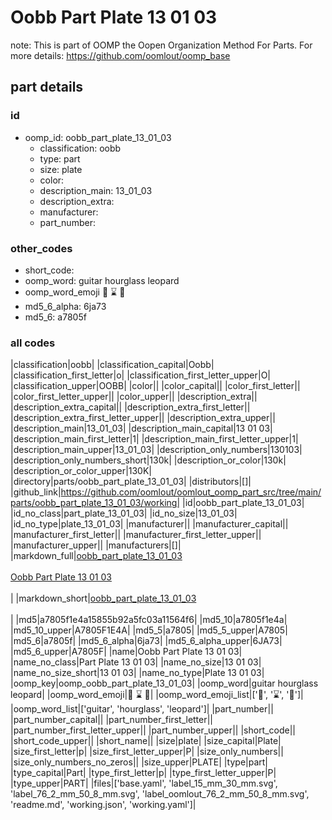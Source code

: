 # Oobb Part Plate 13 01 03  

note: This is part of OOMP the Oopen Organization Method For Parts. For more details: https://github.com/oomlout/oomp_base

##  part details





### id
* oomp_id: oobb_part_plate_13_01_03
  * classification: oobb
  * type: part
  * size: plate
  * color: 
  * description_main: 13_01_03
  * description_extra: 
  * manufacturer: 
  * part_number: 

### other_codes
* short_code: 
* oomp_word: guitar hourglass leopard
* oomp_word_emoji :guitar: :hourglass: :leopard:
* md5_6_alpha: 6ja73
* md5_6: a7805f

### all codes 
|classification|oobb|
|classification_capital|Oobb|
|classification_first_letter|o|
|classification_first_letter_upper|O|
|classification_upper|OOBB|
|color||
|color_capital||
|color_first_letter||
|color_first_letter_upper||
|color_upper||
|description_extra||
|description_extra_capital||
|description_extra_first_letter||
|description_extra_first_letter_upper||
|description_extra_upper||
|description_main|13_01_03|
|description_main_capital|13 01 03|
|description_main_first_letter|1|
|description_main_first_letter_upper|1|
|description_main_upper|13_01_03|
|description_only_numbers|130103|
|description_only_numbers_short|130k|
|description_or_color|130k|
|description_or_color_upper|130K|
|directory|parts/oobb_part_plate_13_01_03|
|distributors|[]|
|github_link|https://github.com/oomlout/oomlout_oomp_part_src/tree/main/parts/oobb_part_plate_13_01_03/working|
|id|oobb_part_plate_13_01_03|
|id_no_class|part_plate_13_01_03|
|id_no_size|13_01_03|
|id_no_type|plate_13_01_03|
|manufacturer||
|manufacturer_capital||
|manufacturer_first_letter||
|manufacturer_first_letter_upper||
|manufacturer_upper||
|manufacturers|[]|
|markdown_full|[oobb_part_plate_13_01_03](https://github.com/oomlout/oomlout_oomp_part_src/tree/main/parts/oobb_part_plate_13_01_03/working)<br>[](https://github.com/oomlout/oomlout_oomp_part_src/tree/main/parts/oobb_part_plate_13_01_03/working)<br>[Oobb Part Plate 13 01 03](https://github.com/oomlout/oomlout_oomp_part_src/tree/main/parts/oobb_part_plate_13_01_03/working)<br><br>|
|markdown_short|[oobb_part_plate_13_01_03](https://github.com/oomlout/oomlout_oomp_part_src/tree/main/parts/oobb_part_plate_13_01_03/working)<br><br>|
|md5|a7805f1e4a15855b92a5fc03a11564f6|
|md5_10|a7805f1e4a|
|md5_10_upper|A7805F1E4A|
|md5_5|a7805|
|md5_5_upper|A7805|
|md5_6|a7805f|
|md5_6_alpha|6ja73|
|md5_6_alpha_upper|6JA73|
|md5_6_upper|A7805F|
|name|Oobb Part Plate 13 01 03|
|name_no_class|Part Plate 13 01 03|
|name_no_size|13 01 03|
|name_no_size_short|13 01 03|
|name_no_type|Plate 13 01 03|
|oomp_key|oomp_oobb_part_plate_13_01_03|
|oomp_word|guitar hourglass leopard|
|oomp_word_emoji|:guitar: :hourglass: :leopard:|
|oomp_word_emoji_list|[':guitar:', ':hourglass:', ':leopard:']|
|oomp_word_list|['guitar', 'hourglass', 'leopard']|
|part_number||
|part_number_capital||
|part_number_first_letter||
|part_number_first_letter_upper||
|part_number_upper||
|short_code||
|short_code_upper||
|short_name||
|size|plate|
|size_capital|Plate|
|size_first_letter|p|
|size_first_letter_upper|P|
|size_only_numbers||
|size_only_numbers_no_zeros||
|size_upper|PLATE|
|type|part|
|type_capital|Part|
|type_first_letter|p|
|type_first_letter_upper|P|
|type_upper|PART|
|files|['base.yaml', 'label_15_mm_30_mm.svg', 'label_76_2_mm_50_8_mm.svg', 'label_oomlout_76_2_mm_50_8_mm.svg', 'readme.md', 'working.json', 'working.yaml']|
